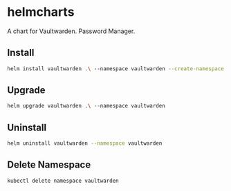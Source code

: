 # helmcharts

A chart for Vaultwarden. Password Manager.

## Install

```bash
helm install vaultwarden .\ --namespace vaultwarden --create-namespace
```

## Upgrade

```bash
helm upgrade vaultwarden .\ --namespace vaultwarden      
```

## Uninstall

```bash
helm uninstall vaultwarden --namespace vaultwarden
```

## Delete Namespace

```bash
kubectl delete namespace vaultwarden
```